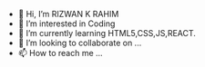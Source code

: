 - 👋 Hi, I’m RIZWAN K RAHIM
- 👀 I’m interested in Coding
- 🌱 I’m currently learning HTML5,CSS,JS,REACT.
- 💞️ I’m looking to collaborate on ...
- 📫 How to reach me ...

<!---
RIZWAN-17/RIZWAN-17 is a ✨ special ✨ repository because its `README.md` (this file) appears on your GitHub profile.
You can click the Preview link to take a look at your changes.
--->
